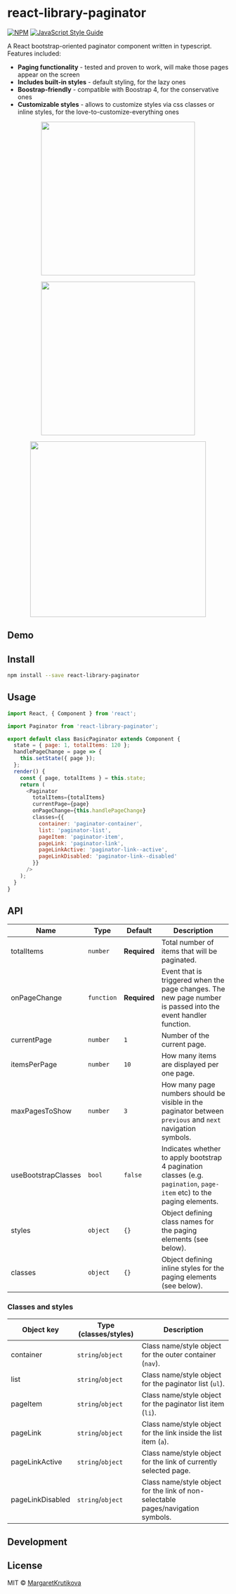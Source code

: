 # react-library-paginator

>

[![NPM](https://img.shields.io/npm/v/react-library-paginator.svg)](https://www.npmjs.com/package/react-library-paginator) [![JavaScript Style Guide](https://img.shields.io/badge/code_style-standard-brightgreen.svg)](https://standardjs.com)

A React bootstrap-oriented paginator component written in typescript. Features included:

- **Paging functionality** - tested and proven to work, will make those pages appear on the screen
- **Includes built-in styles** - default styling, for the lazy ones
- **Boostrap-friendly** - compatible with Boostrap 4, for the conservative ones
- **Customizable styles** - allows to customize styles via css classes or inline styles, for the love-to-customize-everything ones

<p align="center"><img src="https://media.giphy.com/media/jVqjIZ6YOq00c15i3T/giphy.gif" width="350px"/>
<p align="center"><img src="https://media.giphy.com/media/1wX9CyVyZbRJZZ9pPJ/giphy.gif" width="350px"/></p>
<p align="center"><img src="https://media.giphy.com/media/EOe0acyrb7uoNsrIeP/giphy.gif" width="400px"/></p>

## Demo

## Install

```bash
npm install --save react-library-paginator
```

## Usage

```javascript
import React, { Component } from 'react';

import Paginator from 'react-library-paginator';

export default class BasicPaginator extends Component {
  state = { page: 1, totalItems: 120 };
  handlePageChange = page => {
    this.setState({ page });
  };
  render() {
    const { page, totalItems } = this.state;
    return (
      <Paginator
        totalItems={totalItems}
        currentPage={page}
        onPageChange={this.handlePageChange}
        classes={{
          container: 'paginator-container',
          list: 'paginator-list',
          pageItem: 'paginator-item',
          pageLink: 'paginator-link',
          pageLinkActive: 'paginator-link--active',
          pageLinkDisabled: 'paginator-link--disabled'
        }}
      />
    );
  }
}
```

## API

| Name                | Type       | Default      | Description                                                                                                            |
| ------------------- | ---------- | ------------ | ---------------------------------------------------------------------------------------------------------------------- |
| totalItems          | `number`   | **Required** | Total number of items that will be paginated.                                                                          |
| onPageChange        | `function` | **Required** | Event that is triggered when the page changes. The new page number is passed into the event handler function.          |
| currentPage         | `number`   | `1`          | Number of the current page.                                                                                            |
| itemsPerPage        | `number`   | `10`         | How many items are displayed per one page.                                                                             |
| maxPagesToShow      | `number`   | `3`          | How many page numbers should be visible in the paginator between `previous` and `next` navigation symbols.             |
| useBootstrapClasses | `bool`     | `false`      | Indicates whether to apply bootstrap 4 pagination classes (e.g. `pagination`, `page-item` etc) to the paging elements. |
| styles              | `object`   | `{}`         | Object defining class names for the paging elements (see below).                                                       |
| classes             | `object`   | `{}`         | Object defining inline styles for the paging elements (see below).                                                     |

### Classes and styles

| Object key       | Type (classes/styles) | Description                                                                      |
| ---------------- | --------------------- | -------------------------------------------------------------------------------- |
| container        | `string`/`object`     | Class name/style object for the outer container (`nav`).                         |
| list             | `string`/`object`     | Class name/style object for the paginator list (`ul`).                           |
| pageItem         | `string`/`object`     | Class name/style object for the paginator list item (`li`).                      |
| pageLink         | `string`/`object`     | Class name/style object for the link inside the list item (`a`).                 |
| pageLinkActive   | `string`/`object`     | Class name/style object for the link of currently selected page.                 |
| pageLinkDisabled | `string`/`object`     | Class name/style object for the link of non-selectable pages/navigation symbols. |

## Development

## License

MIT © [MargaretKrutikova](https://github.com/MargaretKrutikova)
